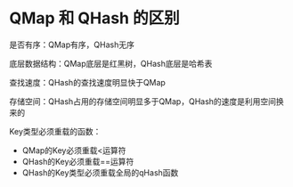 QMap 和 QHash 的区别
=======

是否有序：QMap有序，QHash无序

底层数据结构：QMap底层是红黑树，QHash底层是哈希表

查找速度：QHash的查找速度明显快于QMap

存储空间：QHash占用的存储空间明显多于QMap，QHash的速度是利用空间换来的



Key类型必须重载的函数：

- QMap的Key必须重载<运算符
- QHash的Key必须重载==运算符
- QHash的Key类型必须重载全局的qHash函数





